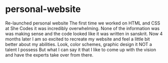 # personal-website
 Re-launched personal website
The first time we worked on HTML and CSS at She Codes it was incredibly overwhelming. None of the information was was making sense and the code looked like it was written in sanskrit. Now 4 months later I am so excited to recreate my website and feel a little bit better about my abilities. Look, color schemes, graphic design it NOT a talent I possess But what I can say it that I like to come up with the vision and have the experts take over from there.  
